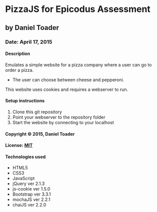 # PizzaJS for Epicodus Assessment
## by Daniel Toader
### Date: April 17, 2015
#### Description
Emulates a simple website for a pizza company where a user can go to order a pizza.

- The user can choose between cheese and pepperoni.

This website uses cookies and requires a webserver to run.

#### Setup instructions
1. Clone this git repository
2. Point your webserver to the repository folder
2. Start the website by connecting to your localhost

#### Copyright © 2015, Daniel Toader

#### License: [MIT](https://github.com/twbs/bootstrap/blob/master/LICENSE)

#### Technologies used
- HTML5
- CSS3
- JavaScript
- jQuery ver 2.1.3
- js-cookie ver 1.5.0
- Bootstrap ver 3.3.1
- mochaJS ver 2.2.1
- chaiJS ver 2.2.0
